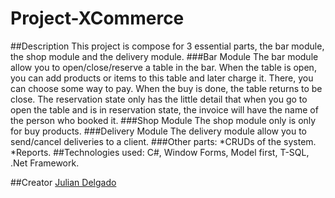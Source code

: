 # Project-XCommerce
##Description
This project is compose for 3 essential parts, the bar module, the shop module and the delivery module.
###Bar Module
The bar module allow you to open/close/reserve a table in the bar. 
When the table is open, you can add products or items to this table and later charge it.
There, you can choose some way to pay.
When the buy is done, the table returns to be close.
The reservation state only has the little detail that when you go to open the table and is in reservation state, the invoice will have the name of the person who booked it.
###Shop Module
The shop module only is only for buy products.
###Delivery Module
The delivery module allow you to send/cancel deliveries to a client.
###Other parts:
*CRUDs of the system.
*Reports.
##Technologies used:
C#, Window Forms, Model first, T-SQL, .Net Framework.

##Creator
[Julian Delgado](https://www.linkedin.com/in/julianedelgado)
